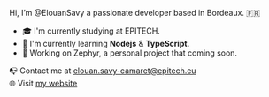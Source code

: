 Hi, I’m @ElouanSavy a passionate developer based in Bordeaux. :fr:

+ :mortar_board: I'm currently studying at EPITECH.
+ :rocket: I'm currently learning __Nodejs__ & __TypeScript__.
+ :seedling: Working on Zephyr, a personal project that coming soon.

:mailbox_with_no_mail: Contact me at [elouan.savy-camaret@epitech.eu](mailto:elouan.savy-camaret@epitech.eu)\
:globe_with_meridians: Visit <a href="www.elouan-savy.com" target="_blank">my website</a>
